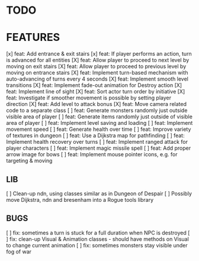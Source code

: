 # TODO

# FEATURES

[x] feat: Add entrance & exit stairs
[x] feat: If player performs an action, turn is advanced for all entities
[X] feat: Allow player to proceed to next level by moving on exit stairs
[X] feat: Allow player to proceed to previous level by moving on entrance stairs
[X] feat: Implement turn-based mechanism with auto-advancing of turns every 4 seconds
[X] feat: Implement smooth level transitions
[X] feat: Implement fade-out animation for Destroy action
[X] feat: Implement line of sight
[X] feat: Sort actor turn order by initiative
[X] feat: Investigate if smoother movement is possible by setting player direction
[X] feat: Add level to attack bonus
[X] feat: Move camera related code to a separate class
[ ] feat: Generate monsters randomly just outside visible area of player
[ ] feat: Generate items randomly just outside of visible area of player
[ ] feat: Implement level saving and loading
[ ] feat: Implement movement speed
[ ] feat: Generate health over time
[ ] feat: Improve variety of textures in dungeon
[ ] feat: Use a Dijkstra map for pathfinding
[ ] feat: Implement health recovery over turns
[ ] feat: Implement ranged attack for player characters
[ ] feat: Implement magic missile spell
[ ] feat: Add proper arrow image for bows 
[ ] feat: Implement mouse pointer icons, e.g. for targeting & moving

## LIB

[ ] Clean-up ndn, using classes similar as in Dungeon of Despair
[ ] Possibly move Dijkstra, ndn and bresenham into a Rogue tools library

## BUGS 

[ ] fix: sometimes a turn is stuck for a full duration when NPC is destroyed
[ ] fix: clean-up Visual & Animation classes - should have methods on Visual to change current animation
[ ] fix: sometimes monsters stay visible under fog of war